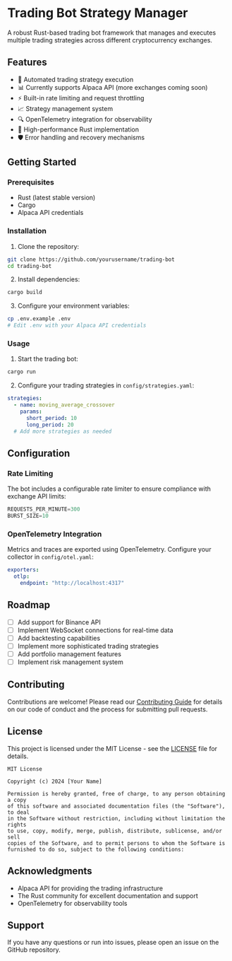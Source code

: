 # Trading Bot Strategy Manager

A robust Rust-based trading bot framework that manages and executes multiple trading strategies across different cryptocurrency exchanges.

## Features

- 🤖 Automated trading strategy execution
- 📊 Currently supports Alpaca API (more exchanges coming soon)
- ⚡ Built-in rate limiting and request throttling
- 📈 Strategy management system
- 🔍 OpenTelemetry integration for observability
- 🚀 High-performance Rust implementation
- 🛡️ Error handling and recovery mechanisms

## Getting Started

### Prerequisites

- Rust (latest stable version)
- Cargo
- Alpaca API credentials

### Installation

1. Clone the repository:
```bash
git clone https://github.com/yourusername/trading-bot
cd trading-bot
```

2. Install dependencies:
```bash
cargo build
```

3. Configure your environment variables:
```bash
cp .env.example .env
# Edit .env with your Alpaca API credentials
```

### Usage

1. Start the trading bot:
```bash
cargo run
```

2. Configure your trading strategies in `config/strategies.yaml`:
```yaml
strategies:
  - name: moving_average_crossover
    params:
      short_period: 10
      long_period: 20
  # Add more strategies as needed
```

## Configuration

### Rate Limiting

The bot includes a configurable rate limiter to ensure compliance with exchange API limits:

```rust
REQUESTS_PER_MINUTE=300
BURST_SIZE=10
```

### OpenTelemetry Integration

Metrics and traces are exported using OpenTelemetry. Configure your collector in `config/otel.yaml`:

```yaml
exporters:
  otlp:
    endpoint: "http://localhost:4317"
```
## Roadmap

- [ ] Add support for Binance API
- [ ] Implement WebSocket connections for real-time data
- [ ] Add backtesting capabilities
- [ ] Implement more sophisticated trading strategies
- [ ] Add portfolio management features
- [ ] Implement risk management system

## Contributing

Contributions are welcome! Please read our [Contributing Guide](CONTRIBUTING.md) for details on our code of conduct and the process for submitting pull requests.

## License

This project is licensed under the MIT License - see the [LICENSE](LICENSE) file for details.

```
MIT License

Copyright (c) 2024 [Your Name]

Permission is hereby granted, free of charge, to any person obtaining a copy
of this software and associated documentation files (the "Software"), to deal
in the Software without restriction, including without limitation the rights
to use, copy, modify, merge, publish, distribute, sublicense, and/or sell
copies of the Software, and to permit persons to whom the Software is
furnished to do so, subject to the following conditions:

```

## Acknowledgments

- Alpaca API for providing the trading infrastructure
- The Rust community for excellent documentation and support
- OpenTelemetry for observability tools

## Support

If you have any questions or run into issues, please open an issue on the GitHub repository.
